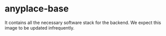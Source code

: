 # anyplace-base

It contains all the necessary software stack for the backend.
We expect this image to be updated infrequently.
